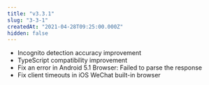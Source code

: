 ```yaml
---
title: "v3.3.1"
slug: "3-3-1"
createdAt: "2021-04-28T09:25:00.000Z"
hidden: false
---
```

- Incognito detection accuracy improvement
- TypeScript compatibility improvement
- Fix an error in Android 5.1 Browser: Failed to parse the response
- Fix client timeouts in iOS WeChat built-in browser